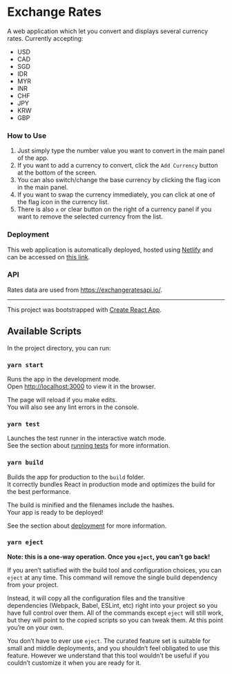 # Exchange Rates

A web application which let you convert and displays several currency rates. Currently accepting:
- USD
- CAD
- SGD
- IDR
- MYR
- INR
- CHF
- JPY
- KRW
- GBP

### How to Use

1. Just simply type the number value you want to convert in the main panel of the app. 
2. If you want to add a currency to convert, click the `Add Currency` button at the bottom of the screen.
3. You can also switch/change the base currency by clicking the flag icon in the main panel.
4. If you want to swap the currency immediately, you can click at one of the flag icon in the currency list.
5. There is also `x` or clear button on the right of a currency panel if you want to remove the selected currency from the list.

### Deployment

This web application is automatically deployed, hosted using [Netlify](https://netlify.com) and can be accessed on [this link](https://exchange-rate.netlify.com/).

### API

Rates data are used from https://exchangeratesapi.io/.

---

This project was bootstrapped with [Create React App](https://github.com/facebook/create-react-app).

## Available Scripts

In the project directory, you can run:

### `yarn start`

Runs the app in the development mode.<br />
Open [http://localhost:3000](http://localhost:3000) to view it in the browser.

The page will reload if you make edits.<br />
You will also see any lint errors in the console.

### `yarn test`

Launches the test runner in the interactive watch mode.<br />
See the section about [running tests](https://facebook.github.io/create-react-app/docs/running-tests) for more information.

### `yarn build`

Builds the app for production to the `build` folder.<br />
It correctly bundles React in production mode and optimizes the build for the best performance.

The build is minified and the filenames include the hashes.<br />
Your app is ready to be deployed!

See the section about [deployment](https://facebook.github.io/create-react-app/docs/deployment) for more information.

### `yarn eject`

**Note: this is a one-way operation. Once you `eject`, you can’t go back!**

If you aren’t satisfied with the build tool and configuration choices, you can `eject` at any time. This command will remove the single build dependency from your project.

Instead, it will copy all the configuration files and the transitive dependencies (Webpack, Babel, ESLint, etc) right into your project so you have full control over them. All of the commands except `eject` will still work, but they will point to the copied scripts so you can tweak them. At this point you’re on your own.

You don’t have to ever use `eject`. The curated feature set is suitable for small and middle deployments, and you shouldn’t feel obligated to use this feature. However we understand that this tool wouldn’t be useful if you couldn’t customize it when you are ready for it.
